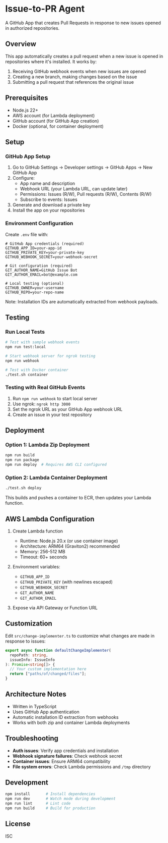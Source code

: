 # Issue-to-PR Agent

A GitHub App that creates Pull Requests in response to new issues opened in authorized repositories.

## Overview

This app automatically creates a pull request when a new issue is opened in repositories where it's installed. It works by:

1. Receiving GitHub webhook events when new issues are opened
2. Creating a new branch, making changes based on the issue
3. Submitting a pull request that references the original issue

## Prerequisites

- Node.js 22+
- AWS account (for Lambda deployment)
- GitHub account (for GitHub App creation)
- Docker (optional, for container deployment)

## Setup

### GitHub App Setup

1. Go to GitHub Settings → Developer settings → GitHub Apps → New GitHub App
2. Configure:
   - App name and description
   - Webhook URL (your Lambda URL, can update later)
   - Permissions: Issues (R/W), Pull requests (R/W), Contents (R/W)
   - Subscribe to events: Issues
3. Generate and download a private key
4. Install the app on your repositories

### Environment Configuration

Create `.env` file with:

```
# GitHub App credentials (required)
GITHUB_APP_ID=your-app-id
GITHUB_PRIVATE_KEY=your-private-key
GITHUB_WEBHOOK_SECRET=your-webhook-secret

# Git configuration (required)
GIT_AUTHOR_NAME=GitHub Issue Bot
GIT_AUTHOR_EMAIL=bot@example.com

# Local testing (optional)
GITHUB_OWNER=your-username
GITHUB_REPO=your-repo-name
```

Note: Installation IDs are automatically extracted from webhook payloads.

## Testing

### Run Local Tests

```bash
# Test with sample webhook events
npm run test:local

# Start webhook server for ngrok testing
npm run webhook

# Test with Docker container
./test.sh container
```

### Testing with Real GitHub Events

1. Run `npm run webhook` to start local server
2. Use ngrok: `ngrok http 3000`
3. Set the ngrok URL as your GitHub App webhook URL
4. Create an issue in your test repository

## Deployment

### Option 1: Lambda Zip Deployment

```bash
npm run build
npm run package
npm run deploy  # Requires AWS CLI configured
```

### Option 2: Lambda Container Deployment

```bash
./test.sh deploy
```

This builds and pushes a container to ECR, then updates your Lambda function.

## AWS Lambda Configuration

1. Create Lambda function

   - Runtime: Node.js 20.x (or use container image)
   - Architecture: ARM64 (Graviton2) recommended
   - Memory: 256-512 MB
   - Timeout: 60+ seconds

2. Environment variables:

   - `GITHUB_APP_ID`
   - `GITHUB_PRIVATE_KEY` (with newlines escaped)
   - `GITHUB_WEBHOOK_SECRET`
   - `GIT_AUTHOR_NAME`
   - `GIT_AUTHOR_EMAIL`

3. Expose via API Gateway or Function URL

## Customization

Edit `src/change-implementer.ts` to customize what changes are made in response to issues:

```typescript
export async function defaultChangeImplementer(
  repoPath: string,
  issueInfo: IssueInfo
): Promise<string[]> {
  // Your custom implementation here
  return ["paths/of/changed/files"];
}
```

## Architecture Notes

- Written in TypeScript
- Uses GitHub App authentication
- Automatic installation ID extraction from webhooks
- Works with both zip and container Lambda deployments

## Troubleshooting

- **Auth issues**: Verify app credentials and installation
- **Webhook signature failures**: Check webhook secret
- **Container issues**: Ensure ARM64 compatibility
- **File system errors**: Check Lambda permissions and `/tmp` directory

## Development

```bash
npm install       # Install dependencies
npm run dev       # Watch mode during development
npm run lint      # Lint code
npm run build     # Build for production
```

## License

ISC
